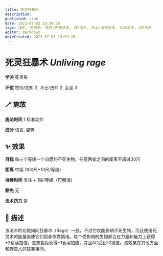 ```yaml
---
title: 死灵狂暴术
description: 
published: true
date: 2023-07-03 19:59:28
tags: 法术, 死灵系, 牧师/先知法术, 2环法术, 术士/法师法术, 女巫法术, 3环法术
editor: markdown
dateCreated: 2023-07-03 19:59:28
---
```


# **死灵狂暴术** *Unliving rage*

**学派** 死灵系 

**环位** 牧师/先知 2, 术士/法师 2, 女巫 3

## 🪄 施放

**施法时间** 1 标准动作

**成分** 语言, 姿势

## ✨ 效果 

**目标** 每三个等级一个自愿的不死生物，任意两者之间的距离不超过30尺 

**距离** 中距 (100尺+10尺/等级)  

**持续时间** 专注 + 1轮/等级（可解消） 

**豁免** 无

**法术抗力** 是

## 📖 描述

该法术的功能如同狂暴术（Rage）一般，不过它仅能影响不死生物，而且使用死灵术的能量驱使它们而非依靠情绪。每个受影响的生物都会在力量和魅力上获得+2亵渎加值，意志豁免获得+1亵渎加值，并且AC受到-2减值。该效果在其他方面和野蛮人的狂暴相同。
    